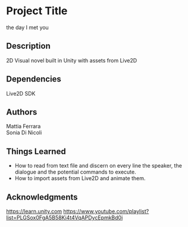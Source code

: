 # Project Title
the day I met you

## Description
2D Visual novel built in Unity with assets from Live2D

## Dependencies
Live2D SDK

## Authors
Mattia Ferrara<br>
Sonia Di Nicoli

## Things Learned
* How to read from text file and discern on every line the speaker, the dialogue and the potential commands to execute.
* How to import assets from Live2D and animate them.

## Acknowledgments
https://learn.unity.com
https://www.youtube.com/playlist?list=PLGSox0FgA5B58Ki4t4VqAPDycEpmkBd0i
